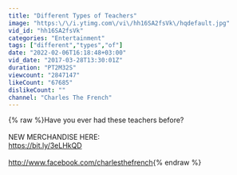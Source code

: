 ```yaml
---
title: "Different Types of Teachers"
image: "https:\/\/i.ytimg.com\/vi\/hh16SA2fsVk\/hqdefault.jpg"
vid_id: "hh16SA2fsVk"
categories: "Entertainment"
tags: ["different","types","of"]
date: "2022-02-06T16:18:48+03:00"
vid_date: "2017-03-28T13:30:01Z"
duration: "PT2M32S"
viewcount: "2847147"
likeCount: "67685"
dislikeCount: ""
channel: "Charles The French"
---
```

{% raw %}Have you ever had these teachers before?<br /><br />NEW MERCHANDISE HERE:<br /><a rel="nofollow" target="blank" href="https://bit.ly/3eLHkQD">https://bit.ly/3eLHkQD</a><br /><br /><a rel="nofollow" target="blank" href="http://www.facebook.com/charlesthefrench">http://www.facebook.com/charlesthefrench</a>{% endraw %}
